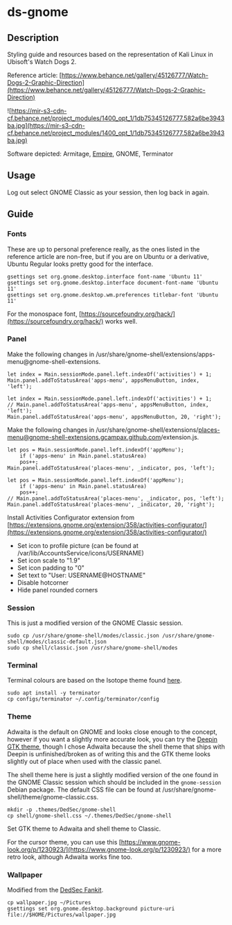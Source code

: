 # ds-gnome

## Description

Styling guide and resources based on the representation of Kali Linux in Ubisoft's Watch Dogs 2.

Reference article: [https://www.behance.net/gallery/45126777/Watch-Dogs-2-Graphic-Direction](https://www.behance.net/gallery/45126777/Watch-Dogs-2-Graphic-Direction)

![https://mir-s3-cdn-cf.behance.net/project_modules/1400_opt_1/1db75345126777.582a6be3943ba.jpg](https://mir-s3-cdn-cf.behance.net/project_modules/1400_opt_1/1db75345126777.582a6be3943ba.jpg)

Software depicted: Armitage, [Empire](https://github.com/EmpireProject/Empire), GNOME, Terminator

## Usage

Log out select GNOME Classic as your session, then log back in again.

## Guide

### Fonts

These are up to personal preference really, as the ones listed in the reference article are non-free, but if you are on Ubuntu or a derivative, Ubuntu Regular looks pretty good for the interface.

```
gsettings set org.gnome.desktop.interface font-name 'Ubuntu 11'
gsettings set org.gnome.desktop.interface document-font-name 'Ubuntu 11'
gsettings set org.gnome.desktop.wm.preferences titlebar-font 'Ubuntu 11'
```

For the monospace font, [https://sourcefoundry.org/hack/](https://sourcefoundry.org/hack/) works well.

### Panel

Make the following changes in /usr/share/gnome-shell/extensions/apps-menu@gnome-shell-extensions.

```
let index = Main.sessionMode.panel.left.indexOf('activities') + 1;
Main.panel.addToStatusArea('apps-menu', appsMenuButton, index, 'left');
```
```
let index = Main.sessionMode.panel.left.indexOf('activities') + 1;
// Main.panel.addToStatusArea('apps-menu', appsMenuButton, index, 'left');
Main.panel.addToStatusArea('apps-menu', appsMenuButton, 20, 'right');
```

Make the following changes in /usr/share/gnome-shell/extensions/places-menu@gnome-shell-extensions.gcampax.github.com/extension.js.

```
let pos = Main.sessionMode.panel.left.indexOf('appMenu');
    if ('apps-menu' in Main.panel.statusArea)
	pos++;
Main.panel.addToStatusArea('places-menu', _indicator, pos, 'left');
```
```
let pos = Main.sessionMode.panel.left.indexOf('appMenu');
    if ('apps-menu' in Main.panel.statusArea)
	pos++;
// Main.panel.addToStatusArea('places-menu', _indicator, pos, 'left');
Main.panel.addToStatusArea('places-menu', _indicator, 20, 'right');
```

Install Activities Configurator extension from [https://extensions.gnome.org/extension/358/activities-configurator/](https://extensions.gnome.org/extension/358/activities-configurator/)

- Set icon to profile picture (can be found at /var/lib/AccountsService/icons/USERNAME)
- Set icon scale to "1.9"
- Set icon padding to "0"
- Set text to "User: USERNAME@HOSTNAME"
- Disable hotcorner
- Hide panel rounded corners

### Session

This is just a modified version of the GNOME Classic session.

```
sudo cp /usr/share/gnome-shell/modes/classic.json /usr/share/gnome-shell/modes/classic-default.json
sudo cp shell/classic.json /usr/share/gnome-shell/modes
```

### Terminal

Terminal colours are based on the Isotope theme found [here](http://terminal.sexy).

```
sudo apt install -y terminator
cp configs/terminator ~/.config/terminator/config
```

### Theme

Adwaita is the default on GNOME and looks close enough to the concept, however if you want a slightly more accurate look, you can try the [Deepin GTK theme](), though I chose Adwaita because the shell theme that ships with Deepin is unfinished/broken as of writing this and the GTK theme looks slightly out of place when used with the classic panel.

The shell theme here is just a slightly modified version of the one found in the GNOME Classic session which should be included in the `gnome-session` Debian package. The default CSS file can be found at /usr/share/gnome-shell/theme/gnome-classic.css.

```
mkdir -p .themes/DedSec/gnome-shell
cp shell/gnome-shell.css ~/.themes/DedSec/gnome-shell
```

Set GTK theme to Adwaita and shell theme to Classic.

For the cursor theme, you can use this [https://www.gnome-look.org/p/1230923/](https://www.gnome-look.org/p/1230923/) for a more retro look, although Adwaita works fine too.

### Wallpaper

Modified from the [DedSec Fankit](https://news.ubisoft.com/en-us/article/13qrfvKY8TBLMHHDSe2zdh/watch-dogs-2-grab-the-dedsec-fankit-and-marcus-holloway-cosplay-guide).

```
cp wallpaper.jpg ~/Pictures
gsettings set org.gnome.desktop.background picture-uri file://$HOME/Pictures/wallpaper.jpg
```
